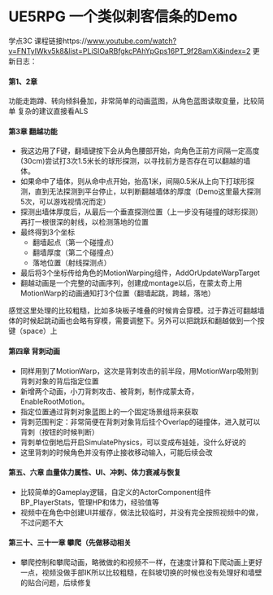# UE5RPG 一个类似刺客信条的Demo
学点3C
课程链接https://www.youtube.com/watch?v=FNTyIWkv5k8&list=PLiSlOaRBfgkcPAhYpGps16PT_9f28amXi&index=2
更新日志：

#### 第1、2章
功能走跑蹲、转向倾斜叠加，非常简单的动画蓝图，从角色蓝图读取变量，比较简单
复杂的建议直接看ALS

#### 第3章 翻越功能
- 我这边用了F键，翻墙键按下会从角色腰部开始，向角色正前方间隔一定高度(30cm)尝试打3次1.5米长的球形探测，以寻找前方是否存在可以翻越的墙体。
- 如果命中了墙体，则从命中点开始，抬高1米，间隔0.5米从上向下打球形探测，直到无法探测到平台停止，以判断翻越墙体的厚度（Demo这里最大探测5次，可以游戏视情况而定）
- 探测出墙体厚度后，从最后一个垂直探测位置（上一步没有碰撞的球形探测）再打一根很深的射线，以检测落地的位置
- 最终得到3个坐标
  - 翻墙起点（第一个碰撞点）
  - 翻墙厚度（第二个碰撞点）
  - 落地位置（射线探测点）
- 最后将3个坐标传给角色的MotionWarping组件，AddOrUpdateWarpTarget
- 翻越动画是一个完整的动画序列，创建成montage以后，在蒙太奇上用MotionWarp的动画通知打3个位置（翻墙起跳，跨越，落地）

感觉这里处理的比较粗糙，比如多块板子堆叠的时候肯会穿模。过于靠近可翻越墙体的时候起跳动画也会略有穿模，需要调整下。另外可以把跳跃和翻越做到一个按键（space）上

#### 第四章 背刺动画
- 同样用到了MotionWarp，这次是背刺攻击的前半段，用MotionWarp吸附到背刺对象的背后指定位置
- 新增两个动画，小刀背刺攻击、被背刺，制作成蒙太奇，EnableRootMotion。
- 指定位置通过背刺对象蓝图上的一个固定场景组将来获取
- 背刺范围判定：非常简便在背刺对象背后挂个Overlap的碰撞体，进入就可以背刺（按钮的时候判断）
- 背刺单位倒地后开启SimulatePhysics，可以变成布娃娃，没什么好说的
- 这里背刺的时候角色并没有停止接收移动输入，可能后续会改

#### 第五、六章 血量体力属性、UI、冲刺、体力衰减与恢复
- 比较简单的Gameplay逻辑，自定义的ActorComponent组件BP_PlayerStats，管理HP和体力，经验值等
- 视频中在角色中创建UI并缓存，做法比较临时，并没有完全按照视频中的做，不过问题不大


#### 第三十、三十一章 攀爬（先做移动相关
- 攀爬控制和攀爬动画，略微做的和视频不一样，在速度计算和下爬动画上更好一点，视频没做手部IK所以比较粗糙，在斜坡切换的时候也没有处理好和墙壁的贴合问题，后续修复